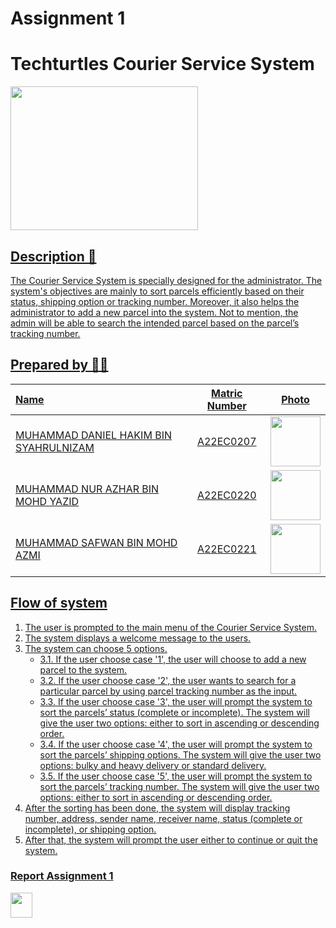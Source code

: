 # Assignment 1

# Techturtles Courier Service System
<a href="#" title="Icon by Trazobanana"><img src="https://i.pinimg.com/originals/6c/9e/19/6c9e197129299c5af04d8ad1173ad9b9.gif" width=300px, height=230px>


## Description 📝
The Courier Service System is specially designed for the administrator. The system's objectives are mainly to sort parcels efficiently based on their status, shipping option or tracking number. Moreover, it also helps the administrator to add a new parcel into the system. Not to mention, the admin will be able to search the intended parcel based on the parcel’s tracking number.


## Prepared by 🧑‍💻

| Name             | Matric Number | Photo                                                         |
| :---------------- | :-------------: | :------------------------------------------------------------: |
| MUHAMMAD DANIEL HAKIM BIN SYAHRULNIZAM   | A22EC0207        | <a href="https://www.freepik.com/icon/graduated_4537051" title="Icon by Trazobanana"><img src="https://avatars.githubusercontent.com/u/129138344?v=4" width=80px, height=80px>     |
| MUHAMMAD NUR AZHAR BIN MOHD YAZID      | A22EC0220        | <a href="https://www.freepik.com/icon/graduated_4537051" title="Icon by Trazobanana"><img src="https://avatars.githubusercontent.com/u/128233352?v=4" width=80px, height=80px>         |
| MUHAMMAD SAFWAN BIN MOHD AZMI       | A22EC0221        | <a href="https://www.freepik.com/icon/graduated_4537051" title="Icon by Trazobanana"><img src="https://avatars.githubusercontent.com/u/128201537?v=4" width=80px, height=80px>         |


## Flow of system
1. The user is prompted to the main menu of the Courier Service System.
2. The system displays a welcome message to the users.
3. The system can choose 5 options.
   - 3.1. If the user choose case '1', the user will choose to add a new parcel to the system.
   - 3.2. If the user choose case '2', the user wants to search for a particular parcel by using parcel tracking number as the input.
   - 3.3. If the user choose case '3', the user will prompt the system to sort the parcels’ status (complete or incomplete). The system will give the user two options: either to sort in ascending or descending order.
   - 3.4. If the user choose case '4', the user will prompt the system to sort the parcels’ shipping options. The system will give the user two options: bulky and heavy delivery or standard delivery.
   - 3.5. If the user choose case '5', the user will prompt the system to sort the parcels’ tracking number. The system will give the user two options: either to sort in ascending or descending order.
4. After the sorting has been done, the system will display tracking number, address, sender name, receiver name, status (complete or incomplete), or shipping option.
5. After that, the system will prompt the user either to continue or quit the system.


<h3>Report Assignment 1</h3>
<a href="https://github.com/jjn7702/SECJ2013-DSA/blob/main/Submission/sec02/Techturtles/Assignment%201/Assignment_1_DSA_techt.pdf"><img src="https://cdn.vectorstock.com/i/1000x1000/45/57/file-doc-icon-digital-blue-vector-24754557.webp" width="35px" height="40px" ></a>
